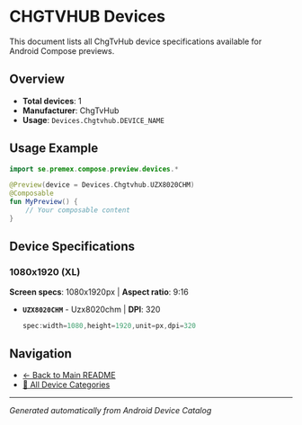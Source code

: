 # CHGTVHUB Devices

This document lists all ChgTvHub device specifications available for Android Compose previews.

## Overview

- **Total devices**: 1
- **Manufacturer**: ChgTvHub
- **Usage**: `Devices.Chgtvhub.DEVICE_NAME`

## Usage Example

```kotlin
import se.premex.compose.preview.devices.*

@Preview(device = Devices.Chgtvhub.UZX8020CHM)
@Composable
fun MyPreview() {
    // Your composable content
}
```

## Device Specifications

### 1080x1920 (XL)

**Screen specs**: 1080x1920px | **Aspect ratio**: 9:16

- **`UZX8020CHM`** - Uzx8020chm | **DPI**: 320
  ```kotlin
  spec:width=1080,height=1920,unit=px,dpi=320
  ```

## Navigation

- [← Back to Main README](../../README.md)
- [📱 All Device Categories](../README.md)

---
*Generated automatically from Android Device Catalog*
